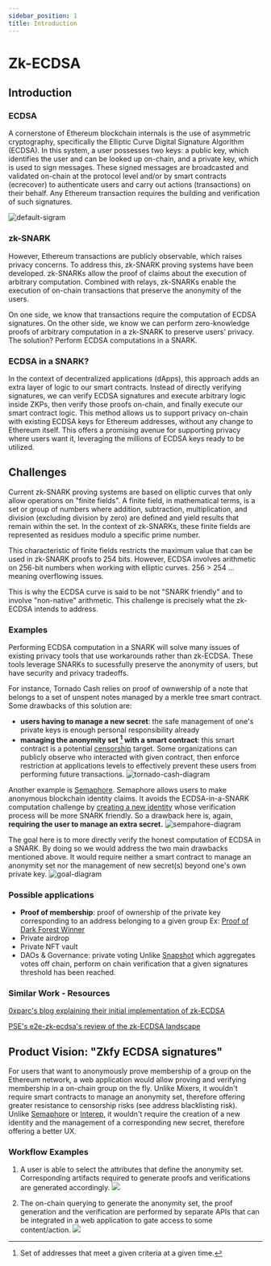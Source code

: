 ```yaml
---
sidebar_position: 1
title: Introduction
---
```


# Zk-ECDSA

## Introduction

### ECDSA

A cornerstone of Ethereum blockchain internals is the use of asymmetric cryptography, specifically the Elliptic Curve Digital Signature Algorithm (ECDSA). In this system, a user possesses two keys: a public key, which identifies the user and can be looked up on-chain, and a private key, which is used to sign messages. These signed messages are broadcasted and validated on-chain at the protocol level and/or by smart contracts (ecrecover) to authenticate users and carry out actions (transactions) on their behalf. Any Ethereum transaction requires the building and verification of such signatures.

![default-sigram](https://i.imgur.com/YjyBDA3.png)

### zk-SNARK

However, Ethereum transactions are publicly observable, which raises privacy concerns. To address this, zk-SNARK proving systems have been developed. zk-SNARKs allow the proof of claims about the execution of arbitrary computation. Combined with relays, zk-SNARKs enable the execution of on-chain transactions that preserve the anonymity of the users.

On one side, we know that transactions require the computation of ECDSA signatures. On the other side, we know we can perform zero-knowledge proofs of arbitrary computation in a zk-SNARK to preserve users' privacy. The solution? Perform ECDSA computations in a SNARK.

### ECDSA in a SNARK?

In the context of decentralized applications (dApps), this approach adds an extra layer of logic to our smart contracts. Instead of directly verifying signatures, we can verify ECDSA signatures and execute arbitrary logic inside ZKPs, then verify those proofs on-chain, and finally execute our smart contract logic. This method allows us to support privacy on-chain with existing ECDSA keys for Ethereum addresses, without any change to Ethereum itself. This offers a promising avenue for supporting privacy where users want it, leveraging the millions of ECDSA keys ready to be utilized.

## Challenges

Current zk-SNARK proving systems are based on elliptic curves that only allow operations on "finite fields". A finite field, in mathematical terms, is a set or group of numbers where addition, subtraction, multiplication, and division (excluding division by zero) are defined and yield results that remain within the set. In the context of zk-SNARKs, these finite fields are represented as residues modulo a specific prime number.

This characteristic of finite fields restricts the maximum value that can be used in zk-SNARK proofs to 254 bits. However, ECDSA involves arithmetic on 256-bit numbers when working with elliptic curves. 256 > 254 ... meaning overflowing issues.

This is why the ECDSA curve is said to be not "SNARK friendly" and to involve "non-native" arithmetic. This challenge is precisely what the zk-ECDSA intends to address.

### Examples

Performing ECDSA computation in a SNARK will solve many issues of existing privacy tools that use workarounds rather than zk-ECDSA. These tools leverage SNARKs to sucessfully preserve the anonymity of users, but have security and privacy tradeoffs.

For instance, Tornado Cash relies on proof of ownwership of a note that belongs to a set of unspent notes managed by a merkle tree smart contract. Some drawbacks of this solution are:

- **users having to manage a new secret**: the safe management of one's private keys is enough personal responsibility already
- **managing the anonymity set [^first] with a smart contract**: this smart contract is a potential [censorship](https://home.treasury.gov/news/press-releases/jy0916) target.
  Some organizations can publicly observe who interacted with given contract, then enforce restriction at applications levels to effectively prevent these users from performing future transactions.
  ![tornado-cash-diagram](https://i.imgur.com/M60Tm71.png)

[^first]: Set of addresses that meet a given criteria at a given time.

Another example is [Semaphore](http://semaphore.appliedzkp.org/). Semaphore allows users to make anonymous blockchain identity claims. It avoids the ECDSA-in-a-SNARK computation challenge by [creating a new identity](http://semaphore.appliedzkp.org/docs/guides/identities) whose verification process will be more SNARK friendly. So a drawback here is, again, **requiring the user to manage an extra secret.**
![sempahore-diagram](https://i.imgur.com/P4L8StW.png)

The goal here is to more directly verify the honest computation of ECDSA in a SNARK. By doing so we would address the two main drawbacks mentioned above. It would require neither a smart contract to manage an anonymity set nor the management of new secret(s) beyond one's own private key.
![goal-diagram](https://i.imgur.com/lLEY7c9.png)

### Possible applications

- **Proof of membership**: proof of ownership of the private key corresponding to an address belonging to a given group
  Ex: [Proof of Dark Forest Winner](https://github.com/jefflau/zk-identity)
- Private airdrop
- Private NFT vault
- DAOs & Governance: private voting
  Unlike [Snapshot](https://snapshot.org/) which aggregates votes off chain, perform on chain verification that a given signatures threshold has been reached.

### Similar Work - Resources

[0xparc's blog explaining their initial implementation of zk-ECDSA](https://0xparc.org/blog/zk-ecdsa-1)

[PSE's e2e-zk-ecdsa's review of the zk-ECDSA landscape](https://mirror.xyz/privacy-scaling-explorations.eth/djxf2g9VzUcss1e-gWIL2DSRD4stWggtTOcgsv1RlxY)

## Product Vision: "Zkfy ECDSA signatures"

For users that want to anonymously prove membership of a group on the Ethereum network, a web application would allow proving and verifying membership in a on-chain group on the fly.
Unlike Mixers, it wouldn't require smart contracts to manage an anonymity set, therefore offering greater resistance to censorship risks (see address blacklisting risk).  
Unlike [Semaphore](http://semaphore.appliedzkp.org/) or [Interep](https://interep.link/), it wouldn't require the creation of a new identity and the management of a corresponding new secret, therefore offering a better UX.

### Workflow Examples

1. A user is able to select the attributes that define the anonymity set. Corresponding artifacts required to generate proofs and verifications are generated accordingly.
   ![](https://i.imgur.com/Kf6HtvQ.png)

2. The on-chain querying to generate the anonymity set, the proof generation and the verification are performed by separate APIs that can be integrated in a web application to gate access to some content/action.
   ![](https://i.imgur.com/TGrnNdS.png)
